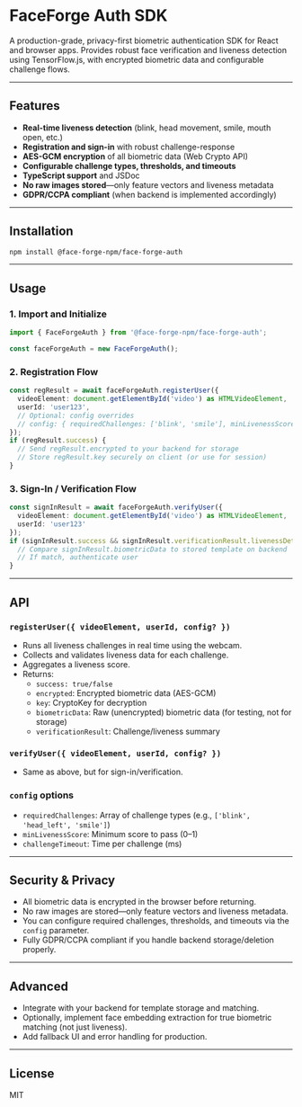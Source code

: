 # FaceForge Auth SDK

A production-grade, privacy-first biometric authentication SDK for React and browser apps. Provides robust face verification and liveness detection using TensorFlow.js, with encrypted biometric data and configurable challenge flows.

---

## Features
- **Real-time liveness detection** (blink, head movement, smile, mouth open, etc.)
- **Registration and sign-in** with robust challenge-response
- **AES-GCM encryption** of all biometric data (Web Crypto API)
- **Configurable challenge types, thresholds, and timeouts**
- **TypeScript support** and JSDoc
- **No raw images stored**—only feature vectors and liveness metadata
- **GDPR/CCPA compliant** (when backend is implemented accordingly)

---

## Installation

```bash
npm install @face-forge-npm/face-forge-auth
```

---

## Usage

### 1. Import and Initialize

```typescript
import { FaceForgeAuth } from '@face-forge-npm/face-forge-auth';

const faceForgeAuth = new FaceForgeAuth();
```

### 2. Registration Flow

```typescript
const regResult = await faceForgeAuth.registerUser({
  videoElement: document.getElementById('video') as HTMLVideoElement,
  userId: 'user123',
  // Optional: config overrides
  // config: { requiredChallenges: ['blink', 'smile'], minLivenessScore: 0.7 }
});
if (regResult.success) {
  // Send regResult.encrypted to your backend for storage
  // Store regResult.key securely on client (or use for session)
}
```

### 3. Sign-In / Verification Flow

```typescript
const signInResult = await faceForgeAuth.verifyUser({
  videoElement: document.getElementById('video') as HTMLVideoElement,
  userId: 'user123'
});
if (signInResult.success && signInResult.verificationResult.livenessDetected) {
  // Compare signInResult.biometricData to stored template on backend
  // If match, authenticate user
}
```

---

## API

### `registerUser({ videoElement, userId, config? })`
- Runs all liveness challenges in real time using the webcam.
- Collects and validates liveness data for each challenge.
- Aggregates a liveness score.
- Returns:
  - `success: true/false`
  - `encrypted`: Encrypted biometric data (AES-GCM)
  - `key`: CryptoKey for decryption
  - `biometricData`: Raw (unencrypted) biometric data (for testing, not for storage)
  - `verificationResult`: Challenge/liveness summary

### `verifyUser({ videoElement, userId, config? })`
- Same as above, but for sign-in/verification.

### `config` options
- `requiredChallenges`: Array of challenge types (e.g., `['blink', 'head_left', 'smile']`)
- `minLivenessScore`: Minimum score to pass (0–1)
- `challengeTimeout`: Time per challenge (ms)

---

## Security & Privacy
- All biometric data is encrypted in the browser before returning.
- No raw images are stored—only feature vectors and liveness metadata.
- You can configure required challenges, thresholds, and timeouts via the `config` parameter.
- Fully GDPR/CCPA compliant if you handle backend storage/deletion properly.

---

## Advanced
- Integrate with your backend for template storage and matching.
- Optionally, implement face embedding extraction for true biometric matching (not just liveness).
- Add fallback UI and error handling for production.

---

## License
MIT 